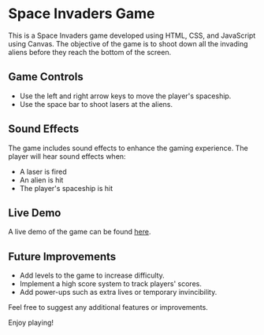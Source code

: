 # Space Invaders Game

This is a Space Invaders game developed using HTML, CSS, and JavaScript using Canvas. The objective of the game is to shoot down all the invading aliens before they reach the bottom of the screen.

## Game Controls

- Use the left and right arrow keys to move the player's spaceship.
- Use the space bar to shoot lasers at the aliens.

## Sound Effects

The game includes sound effects to enhance the gaming experience. The player will hear sound effects when:

- A laser is fired
- An alien is hit
- The player's spaceship is hit

## Live Demo

A live demo of the game can be found [here](https://dashing-macaron-e6b708.netlify.app/ "Space Invaders Game Demo").

## Future Improvements

- Add levels to the game to increase difficulty.
- Implement a high score system to track players' scores.
- Add power-ups such as extra lives or temporary invincibility.

Feel free to suggest any additional features or improvements. 

Enjoy playing!
